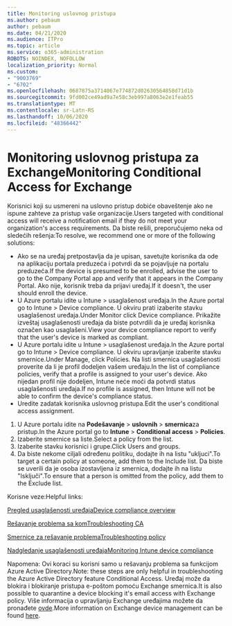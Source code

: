 ```yaml
---
title: Monitoring uslovnog pristupa
ms.author: pebaum
author: pebaum
ms.date: 04/21/2020
ms.audience: ITPro
ms.topic: article
ms.service: o365-administration
ROBOTS: NOINDEX, NOFOLLOW
localization_priority: Normal
ms.custom:
- "9003769"
- "6702"
ms.openlocfilehash: 0687875a3714067e774872d02630564858d71d1b
ms.sourcegitcommit: 9fd002ce49ad9a7e58c3eb997a8063e2e1feab55
ms.translationtype: MT
ms.contentlocale: sr-Latn-RS
ms.lasthandoff: 10/06/2020
ms.locfileid: "48366442"
---
```

# <a name="monitoring-conditional-access-for-exchange"></a><span data-ttu-id="a06f2-102">Monitoring uslovnog pristupa za Exchange</span><span class="sxs-lookup"><span data-stu-id="a06f2-102">Monitoring Conditional Access for Exchange</span></span>

<span data-ttu-id="a06f2-103">Korisnici koji su usmereni na uslovno pristup dobiće obaveštenje ako ne ispune zahteve za pristup vaše organizacije.</span><span class="sxs-lookup"><span data-stu-id="a06f2-103">Users targeted with conditional access will receive a notification email if they do not meet your organization's access requirements.</span></span> <span data-ttu-id="a06f2-104">Da biste rešili, preporučujemo neka od sledećih rešenja:</span><span class="sxs-lookup"><span data-stu-id="a06f2-104">To resolve, we recommend one or more of the following solutions:</span></span>

- <span data-ttu-id="a06f2-105">Ako se na uređaj pretpostavlja da je upisan, savetujte korisnika da ode na aplikaciju portala preduzeća i potvrdi da se pojavljuje na portalu preduzeća.</span><span class="sxs-lookup"><span data-stu-id="a06f2-105">If the device is presumed to be enrolled, advise the user to go to the Company Portal app and verify that it appears in the Company Portal.</span></span> <span data-ttu-id="a06f2-106">Ako nije, korisnik treba da prijavi uređaj.</span><span class="sxs-lookup"><span data-stu-id="a06f2-106">If it doesn't, the user should enroll the device.</span></span>
- <span data-ttu-id="a06f2-107">U Azure portalu idite u Intune > usaglašenost uređaja.</span><span class="sxs-lookup"><span data-stu-id="a06f2-107">In the Azure portal go to Intune > Device compliance.</span></span> <span data-ttu-id="a06f2-108">U okviru prati izaberite stavku usaglašenost uređaja.</span><span class="sxs-lookup"><span data-stu-id="a06f2-108">Under Monitor click Device compliance.</span></span> <span data-ttu-id="a06f2-109">Prikažite izveštaj usaglašenosti uređaja da biste potvrdili da je uređaj korisnika označen kao usaglašeni.</span><span class="sxs-lookup"><span data-stu-id="a06f2-109">View your device compliance report to verify that the user's device is marked as compliant.</span></span>
- <span data-ttu-id="a06f2-110">U Azure portalu idite u Intune > usaglašenost uređaja.</span><span class="sxs-lookup"><span data-stu-id="a06f2-110">In the Azure portal go to Intune > Device compliance.</span></span> <span data-ttu-id="a06f2-111">U okviru upravljanje izaberite stavku smernice.</span><span class="sxs-lookup"><span data-stu-id="a06f2-111">Under Manage, click Policies.</span></span> <span data-ttu-id="a06f2-112">Na listi smernica usaglašenosti proverite da li je profil dodeljen vašem uređaju.</span><span class="sxs-lookup"><span data-stu-id="a06f2-112">In the list of compliance policies, verify that a profile is assigned to your user's device.</span></span> <span data-ttu-id="a06f2-113">Ako nijedan profil nije dodeljen, Intune neće moći da potvrdi status usaglašenosti uređaja.</span><span class="sxs-lookup"><span data-stu-id="a06f2-113">If no profile is assigned, then Intune will not be able to confirm the device's compliance status.</span></span>
- <span data-ttu-id="a06f2-114">Uredite zadatak korisnika uslovnog pristupa.</span><span class="sxs-lookup"><span data-stu-id="a06f2-114">Edit the user's conditional access assignment.</span></span>

1. <span data-ttu-id="a06f2-115">U Azure portalu idite na **Podešavanje**  >  **uslovnih**  >  **smernica**za pristup.</span><span class="sxs-lookup"><span data-stu-id="a06f2-115">In the Azure portal go to **Intune** > **Conditional access** > **Policies**.</span></span>
2. <span data-ttu-id="a06f2-116">Izaberite smernice sa liste.</span><span class="sxs-lookup"><span data-stu-id="a06f2-116">Select a policy from the list.</span></span>
3. <span data-ttu-id="a06f2-117">Izaberite stavku korisnici i grupe.</span><span class="sxs-lookup"><span data-stu-id="a06f2-117">Click Users and groups.</span></span>
4. <span data-ttu-id="a06f2-118">Da biste nekome ciljali određenu politiku, dodajte ih na listu "ukljuci".</span><span class="sxs-lookup"><span data-stu-id="a06f2-118">To target a certain policy at someone, add them to the Include list.</span></span> <span data-ttu-id="a06f2-119">Da biste se uverili da je osoba izostavljena iz smernica, dodajte ih na listu "Isključi".</span><span class="sxs-lookup"><span data-stu-id="a06f2-119">To ensure that a person is omitted from the policy, add them to the Exclude list.</span></span>

<span data-ttu-id="a06f2-120">Korisne veze:</span><span class="sxs-lookup"><span data-stu-id="a06f2-120">Helpful links:</span></span>

[<span data-ttu-id="a06f2-121">Pregled usaglašenosti uređaja</span><span class="sxs-lookup"><span data-stu-id="a06f2-121">Device compliance overview</span></span>](https://docs.microsoft.com/intune/device-compliance-get-started)

[<span data-ttu-id="a06f2-122">Rešavanje problema sa kom</span><span class="sxs-lookup"><span data-stu-id="a06f2-122">Troubleshooting CA</span></span>](https://docs.microsoft.com/intune/troubleshoot-conditional-access)

[<span data-ttu-id="a06f2-123">Smernice za rešavanje problema</span><span class="sxs-lookup"><span data-stu-id="a06f2-123">Troubleshooting policy</span></span>](https://docs.microsoft.com/intune/troubleshoot-policies-in-microsoft-intune)

[<span data-ttu-id="a06f2-124">Nadgledanje usaglašenosti uređaja</span><span class="sxs-lookup"><span data-stu-id="a06f2-124">Monitoring Intune device compliance</span></span>](https://docs.microsoft.com/intune/compliance-policy-monitor)

<span data-ttu-id="a06f2-125">Napomena: Ovi koraci su korisni samo u rešavanju problema sa funkcijom Azure Active Directory.</span><span class="sxs-lookup"><span data-stu-id="a06f2-125">Note: these steps are only helpful in troubleshooting the Azure Active Directory feature Conditional Access.</span></span> <span data-ttu-id="a06f2-126">Uređaj može da blokira i blokiranje pristupa e-poštom pomoću Exchange smernica.</span><span class="sxs-lookup"><span data-stu-id="a06f2-126">It is also possible to quarantine a device blocking it's email access with Exchange policy.</span></span> <span data-ttu-id="a06f2-127">Više informacija o upravljanju Exchange uređajima možete da pronađete [ovde](<https://docs.microsoft.com/previous-versions/office/exchange-server-2010/ff959225(v=exchg.141>).</span><span class="sxs-lookup"><span data-stu-id="a06f2-127">More information on Exchange device management can be found [here](<https://docs.microsoft.com/previous-versions/office/exchange-server-2010/ff959225(v=exchg.141>).</span></span>
